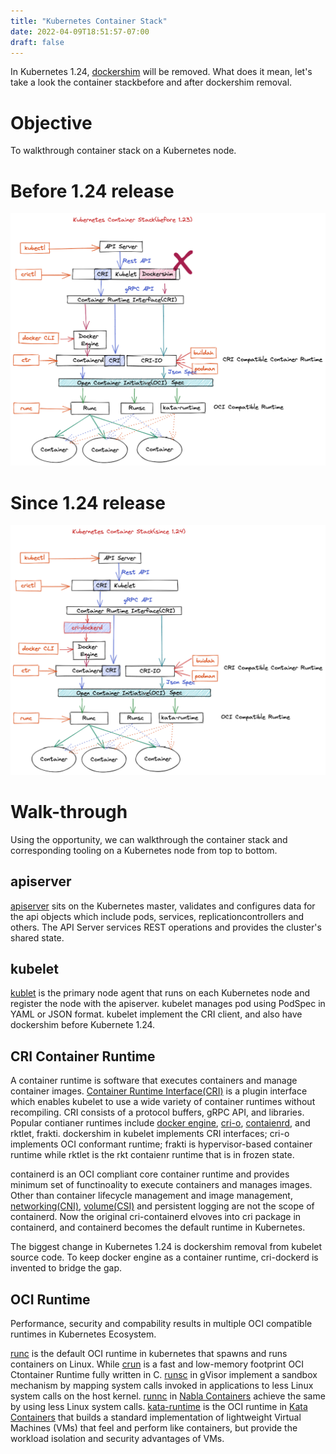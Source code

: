 ```yaml
---
title: "Kubernetes Container Stack"
date: 2022-04-09T18:51:57-07:00
draft: false
---
```


In Kubernetes 1.24, [dockershim](https://kubernetes.io/blog/2021/11/12/are-you-ready-for-dockershim-removal/) will be removed. What does it mean, let's take a look the container stackbefore and after dockershim removal. 


# Objective

To walkthrough container stack on a Kubernetes node.

# Before 1.24 release

![Kubernetes Container Stack Before 1.24](/images/kubernetes-container-stack-before-124.png)

# Since 1.24 release

![Kubernetes Container Stack Since 1.24](/images/kubernetes-container-stack-124.png)

# Walk-through

Using the opportunity, we can walkthrough the container stack and corresponding tooling on a Kubernetes node from top to bottom.

## apiserver

[apiserver](https://kubernetes.io/docs/reference/command-line-tools-reference/kube-apiserver/) sits on the Kubernetes master, validates and configures data for the api objects which include pods, services, replicationcontrollers and others. The API Server services REST operations and provides the cluster's shared state.

## kubelet

[kublet](https://kubernetes.io/docs/reference/command-line-tools-reference/kubelet/) is the primary node agent that runs on each Kubernetes node and register the node with the apiserver. kubelet manages pod using PodSpec in YAML or JSON format. kubelet implement the CRI client, and also have dockershim before Kubernete 1.24.

## CRI Container Runtime

A container runtime is software that executes containers and manage container images. [Container Runtime Interface(CRI)](https://kubernetes.io/docs/concepts/architecture/cri/) is a plugin interface which enables kubelet to use a wide variety of container runtimes without recompiling. CRI consists of a protocol buffers, gRPC API, and libraries. Popular contianer runtimes include [docker engine](https://docs.docker.com/engine/), [cri-o](https://cri-o.io/), [contaienrd](https://containerd.io/), and rktlet, frakti. dockershim in kubelet implements CRI interfaces; cri-o implements OCI conformant runtime; frakti is hypervisor-based container runtime while rktlet is the rkt contaienr runtime that is in frozen state.

containerd is an OCI compliant core container runtime and provides minimum set of functinoality to execute containers and manages images. Other than container lifecycle management and image management, [networking(CNI)](https://github.com/containernetworking/cni), [volume(CSI)](https://github.com/container-storage-interface/spec/blob/master/spec.md) and persistent logging are not the scope of containerd. Now the original cri-containerd elvoves into cri package in containerd, and containerd becomes the default runtime in Kubernetes.

The biggest change in Kubernetes 1.24 is dockershim removal from kubelet source code. To keep docker engine as a container runtime, cri-dockerd is invented to bridge the gap.


## OCI Runtime

Performance, security and compability results in multiple OCI compatible runtimes in Kubernetes Ecosystem.

[runc](https://github.com/opencontainers/runc) is the default OCI runtime in kubernetes that spawns and runs containers on Linux. While [crun](https://github.com/containers/crun) is a fast and low-memory footprint OCI Ctontainer Runtime fully written in C. [runsc](https://github.com/google/gvisor) in gVisor implement a sandbox mechanism by mapping system calls invoked in applications to less Linux system calls on the host kernel. [runnc](https://github.com/nabla-containers/runnc) in [Nabla Containers](https://nabla-containers.github.io/) achieve the same by using less Linux system calls. [kata-runtime](https://github.com/kata-containers/kata-containers/tree/main/src/runtime) is the OCI runtime in [Kata Containers](https://katacontainers.io/) that builds a standard implementation of lightweight Virtual Machines (VMs) that feel and perform like containers, but provide the workload isolation and security advantages of VMs. 

